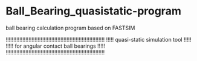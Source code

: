 # Ball_Bearing_quasistatic-program
ball bearing calculation program based on FASTSIM


!!!!!!!!!!!!!!!!!!!!!!!!!!!!!!!!!!!!!!!!!!!!!!!!!!!!!!!!!!!!!!!!!
!!!!!           quasi-static simulation tool								!!!!!
!!!!!         for angular contact ball bearings							!!!!!
!!!!!!!!!!!!!!!!!!!!!!!!!!!!!!!!!!!!!!!!!!!!!!!!!!!!!!!!!!!!!!!!!
